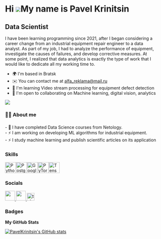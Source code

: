 Hi ![](https://user-images.githubusercontent.com/18350557/176309783-0785949b-9127-417c-8b55-ab5a4333674e.gif)My name is Pavel Krinitsin
=======================================================================================================================================

Data Scientist
--------------

I have been learning programming since 2021, after I began considering a career change from an industrial equipment repair engineer to a data analyst. As part of my job, I had to analyze the performance of equipment, investigate the causes of failures, and develop corrective measures. At some point, I realized that data analytics is exactly the type of work that I would like to dedicate all my working time to.

* 🌍  I'm based in Bratsk
* ✉️  You can contact me at [alfa\_reklama@mail.ru](mailto:alfa_reklama@mail.ru)
* 🧠  I'm learning Video stream processing for equipment defect detection
* 🤝  I'm open to collaborating on Machine learning, digital vision, analytics

<a href="https://www.github.com/PavelKrinitsin" target="_blank" rel="noreferrer"><img
src="https://img.shields.io/github/followers/PavelKrinitsin?logo=github&style=for-the-badge&color=0891b2&labelColor=1c1917" /></a>
###


 
<h3 align="left">👩‍💻  About me</h3>

###

<p align="left">- 🔭 I have completed Data Science courses from Netology.<br>- ⚡ I am working on developing ML algorithms for industrial equipment. <br>- ⚡ I study machine learning and publish scientific articles on its application </p>


### Skills

<p align="left">
<a href="https://www.python.org/" target="_blank" rel="noreferrer"><img src="https://raw.githubusercontent.com/danielcranney/readme-generator/main/public/icons/skills/python-colored.svg" width="36" height="36" alt="Python" /></a><a href="https://www.postgresql.org/" target="_blank" rel="noreferrer"><img src="https://raw.githubusercontent.com/danielcranney/readme-generator/main/public/icons/skills/postgresql-colored.svg" width="36" height="36" alt="PostgreSQL" /></a><a href="https://cloud.google.com/" target="_blank" rel="noreferrer"><img src="https://raw.githubusercontent.com/danielcranney/readme-generator/main/public/icons/skills/googlecloud-colored.svg" width="36" height="36" alt="Google Cloud" /></a><a href="https://pytorch.org/" target="_blank" rel="noreferrer"><img src="https://raw.githubusercontent.com/danielcranney/readme-generator/main/public/icons/skills/pytorch-colored.svg" width="36" height="36" alt="PyTorch" /></a><a href="https://www.tensorflow.org/" target="_blank" rel="noreferrer"><img src="https://raw.githubusercontent.com/danielcranney/readme-generator/main/public/icons/skills/tensorflow-colored.svg" width="36" height="36" alt="TensorFlow" /></a>
</p>

### Socials

<p align="left"> <a href="https://discord.com/users/pavel_krinitsin" target="_blank" rel="noreferrer"> <picture> <source media="(prefers-color-scheme: dark)" srcset="https://raw.githubusercontent.com/danielcranney/readme-generator/main/public/icons/socials/discord-dark.svg" /> <source media="(prefers-color-scheme: light)" srcset="https://raw.githubusercontent.com/danielcranney/readme-generator/main/public/icons/socials/discord.svg" /> <img src="https://raw.githubusercontent.com/danielcranney/readme-generator/main/public/icons/socials/discord.svg" width="32" height="32" /> </picture> </a> <a href="https://www.github.com/PavelKrinitsin" target="_blank" rel="noreferrer"> <picture> <source media="(prefers-color-scheme: dark)" srcset="https://raw.githubusercontent.com/danielcranney/readme-generator/main/public/icons/socials/github-dark.svg" /> <source media="(prefers-color-scheme: light)" srcset="https://raw.githubusercontent.com/danielcranney/readme-generator/main/public/icons/socials/github.svg" /> <img src="https://raw.githubusercontent.com/danielcranney/readme-generator/main/public/icons/socials/github.svg" width="32" height="32" /> </picture> </a> 
<a href="https://t.me/PKrinitsin" target="_blank">
    <img src="https://img.shields.io/static/v1?message=Telegram&logo=telegram&label=&color=2CA5E0&logoColor=white&labelColor=&style=for-the-badge" height="25" alt="telegram logo"  />
  </a></p>

### Badges

<b>My GitHub Stats</b>

<a href="http://www.github.com/PavelKrinitsin"><img src="https://github-readme-stats.vercel.app/api?username=PavelKrinitsin&show_icons=true&hide=contribs&count_private=true&title_color=0891b2&text_color=ffffff&icon_color=0891b2&bg_color=1c1917&hide_border=true&show_icons=true" alt="PavelKrinitsin's GitHub stats" /></a>
